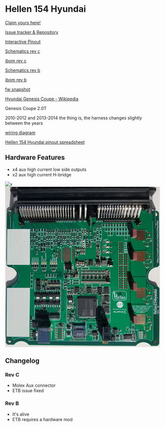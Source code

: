 # Hellen 154 Hyundai

[Claim yours here!](https://www.btrcarcustoms.com/products/alphax-standalone-ecu-for-the-hyundai-genesis-coupe-2-0t)

[Issue tracker & Repository](https://github.com/rusefi/hellen154hyundai)

[Interactive Pinout](https://rusefi.com/docs/pinouts/hellen/hellen154hyundai/)

[Schematics rev c](Hardware/Hellen/hellen154hyundai-c-schematic.pdf)

[ibom rev c](https://rusefi.com/docs/ibom/hellen154hyundai-c-ibom.html)

[Schematics rev b](Hardware/Hellen/hellen154hyundai-b-schematic.pdf)

[ibom rev b](https://rusefi.com/docs/ibom/hellen154hyundai-b-ibom.html)

[fw snapshot](https://rusefi.com/build_server/rusefi_bundle_hellen154hyundai.zip)

[Hyundai Genesis Coupe - Wikipedia](https://en.wikipedia.org/wiki/Hyundai_Genesis_Coupe)

Genesis Coupe 2.0T

2010-2012
and 2013-2014
the thing is, the harness changes slightly between the years

[wiring diagram](Hyundai-Genesis-Coupe)

[Hellen 154 Hyundai pinout spreadsheet](https://docs.google.com/spreadsheets/d/14IxjitlEFrC2bSp0IRdNRyXZondlvw2CmJ3Q9DUdvyo)

## Hardware Features

* x4 aux high current low side outputs
* x2 aux high current H-bridge

![x](Hardware/Hellen/hellen154hyundai-rev-c.jpg)
![x](Hardware/Hellen/hellen154hyundai-rev-b.jpg)

## Changelog

### Rev C

* Molex Aux connector
* ETB issue fixed

### Rev B

* It's alive
* ETB requires a hardware mod
